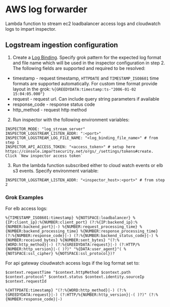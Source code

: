 # AWS log forwarder

Lambda function to stream ec2 loadbalancer access logs and cloudwatch logs to impart inspector.

## Logstream ingestion configuration

1. Create a [Log Binding](https://console.impartsecurity.net/orgs/_/log-bindings).
   Specify grok pattern for the expected log format and file name which will be used in the inspector configuration in step 2. The following fields are supported and required to be resolved:

- timestamp - request timestamp, `HTTPDATE` and `TIMESTAMP_ISO8601` time formats are supported automatically. For custom time format provide layout in the grok: `%{GREEDYDATA:timestamp:ts-"2006-01-02 15:04:05.000"}`
- request - request url. Can include query string parameters if available
- response_code - response status code
- http_method - request http method

2. Run inspector with the following environment variables:

```
INSPECTOR_MODE: "log_stream_server"
INSPECTOR_LOGSTREAM_LISTEN_ADDR: ":<port>"
INSPECTOR_LOGSTREAM_LOG_FILE_NAME: "<log_binding_file_name>" # from step 1
INSPECTOR_API_ACCESS_TOKEN: "<access_token>" # setup here https://console.impartsecurity.net/orgs/_/settings/tokens#create. Click `New inspector access token`
```

3. Run the lambda function subscribed either to cloud watch events or elb s3 events.
   Specify environment variable:

```
INSPECTOR_LOGSTREAM_LISTEN_ADDR: "<inspector_host>:<port>" # from step 2
```

### Grok Examples

For elb access logs:

```
%{TIMESTAMP_ISO8601:timestamp} %{NOTSPACE:loadbalancer} %{IP:client_ip}:%{NUMBER:client_port} (?:%{IP:backend_ip}:%{NUMBER:backend_port}|-) %{NUMBER:request_processing_time} %{NUMBER:backend_processing_time} %{NUMBER:response_processing_time} (?:%{NUMBER:response_code}|-) (?:%{NUMBER:backend_status_code}|-) %{NUMBER:received_bytes} %{NUMBER:sent_bytes} "(?:%{WORD:http_method}|-) (?:%{GREEDYDATA:request}|-) (?:HTTP/%{NUMBER:http_version}|-( )?)" "%{DATA:user_agent}"( %{NOTSPACE:ssl_cipher} %{NOTSPACE:ssl_protocol})?
```

For api gateway cloudwatch access logs if the log format set to:

```
$context.requestTime "$context.httpMethod $context.path $context.protocol" $context.status $context.identity.sourceIp $context.requestId
```

```
%{HTTPDATE:timestamp} "(?:%{WORD:http_method}|-) (?:%{GREEDYDATA:request}|-) (?:HTTP/%{NUMBER:http_version}|-( )?)" (?:%{NUMBER:response_code}|-)
```
